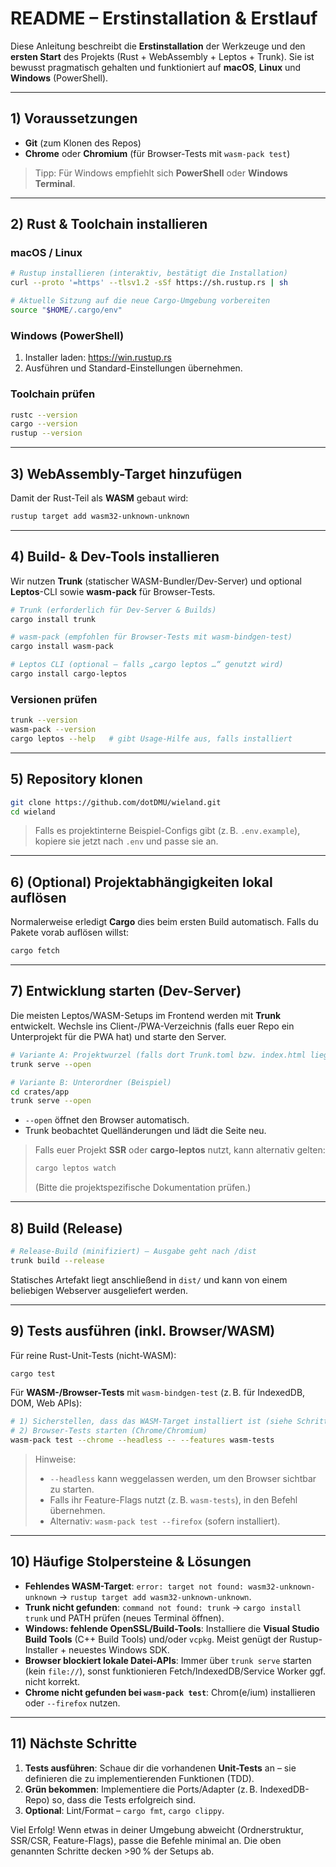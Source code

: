 # README – Erstinstallation & Erstlauf

Diese Anleitung beschreibt die **Erstinstallation** der Werkzeuge und den **ersten Start** des Projekts (Rust + WebAssembly + Leptos + Trunk). Sie ist bewusst pragmatisch gehalten und funktioniert auf **macOS**, **Linux** und **Windows** (PowerShell).

---

## 1) Voraussetzungen

- **Git** (zum Klonen des Repos)
- **Chrome** oder **Chromium** (für Browser-Tests mit `wasm-pack test`)

> Tipp: Für Windows empfiehlt sich **PowerShell** oder **Windows Terminal**.

---

## 2) Rust & Toolchain installieren

### macOS / Linux
```bash
# Rustup installieren (interaktiv, bestätigt die Installation)
curl --proto '=https' --tlsv1.2 -sSf https://sh.rustup.rs | sh

# Aktuelle Sitzung auf die neue Cargo-Umgebung vorbereiten
source "$HOME/.cargo/env"
```

### Windows (PowerShell)
1. Installer laden: https://win.rustup.rs
2. Ausführen und Standard-Einstellungen übernehmen.

### Toolchain prüfen
```bash
rustc --version
cargo --version
rustup --version
```

---

## 3) WebAssembly-Target hinzufügen
Damit der Rust-Teil als **WASM** gebaut wird:
```bash
rustup target add wasm32-unknown-unknown
```

---

## 4) Build- & Dev-Tools installieren

Wir nutzen **Trunk** (statischer WASM-Bundler/Dev-Server) und optional **Leptos**-CLI sowie **wasm-pack** für Browser-Tests.

```bash
# Trunk (erforderlich für Dev-Server & Builds)
cargo install trunk

# wasm-pack (empfohlen für Browser-Tests mit wasm-bindgen-test)
cargo install wasm-pack

# Leptos CLI (optional – falls „cargo leptos …“ genutzt wird)
cargo install cargo-leptos
```

### Versionen prüfen
```bash
trunk --version
wasm-pack --version
cargo leptos --help   # gibt Usage-Hilfe aus, falls installiert
```

---

## 5) Repository klonen
```bash
git clone https://github.com/dotDMU/wieland.git
cd wieland
```

> Falls es projektinterne Beispiel-Configs gibt (z. B. `.env.example`), kopiere sie jetzt nach `.env` und passe sie an.

---

## 6) (Optional) Projektabhängigkeiten lokal auflösen
Normalerweise erledigt **Cargo** dies beim ersten Build automatisch. Falls du Pakete vorab auflösen willst:
```bash
cargo fetch
```

---

## 7) Entwicklung starten (Dev-Server)

Die meisten Leptos/WASM-Setups im Frontend werden mit **Trunk** entwickelt. Wechsle ins Client-/PWA-Verzeichnis (falls euer Repo ein Unterprojekt für die PWA hat) und starte den Server.

```bash
# Variante A: Projektwurzel (falls dort Trunk.toml bzw. index.html liegt)
trunk serve --open

# Variante B: Unterordner (Beispiel)
cd crates/app
trunk serve --open
```

- `--open` öffnet den Browser automatisch.
- Trunk beobachtet Quelländerungen und lädt die Seite neu.

> Falls euer Projekt **SSR** oder **cargo-leptos** nutzt, kann alternativ gelten:
> ```bash
> cargo leptos watch
> ```
> (Bitte die projektspezifische Dokumentation prüfen.)

---

## 8) Build (Release)
```bash
# Release-Build (minifiziert) – Ausgabe geht nach /dist
trunk build --release
```

Statisches Artefakt liegt anschließend in `dist/` und kann von einem beliebigen Webserver ausgeliefert werden.

---

## 9) Tests ausführen (inkl. Browser/WASM)

Für reine Rust-Unit-Tests (nicht-WASM):
```bash
cargo test
```

Für **WASM-/Browser-Tests** mit `wasm-bindgen-test` (z. B. für IndexedDB, DOM, Web APIs):
```bash
# 1) Sicherstellen, dass das WASM-Target installiert ist (siehe Schritt 3)
# 2) Browser-Tests starten (Chrome/Chromium)
wasm-pack test --chrome --headless -- --features wasm-tests
```

> Hinweise:
> - `--headless` kann weggelassen werden, um den Browser sichtbar zu starten.
> - Falls ihr Feature-Flags nutzt (z. B. `wasm-tests`), in den Befehl übernehmen.
> - Alternativ: `wasm-pack test --firefox` (sofern installiert).

---

## 10) Häufige Stolpersteine & Lösungen

- **Fehlendes WASM-Target**: `error: target not found: wasm32-unknown-unknown` → `rustup target add wasm32-unknown-unknown`.
- **Trunk nicht gefunden**: `command not found: trunk` → `cargo install trunk` und PATH prüfen (neues Terminal öffnen).
- **Windows: fehlende OpenSSL/Build-Tools**: Installiere die **Visual Studio Build Tools** (C++ Build Tools) und/oder `vcpkg`. Meist genügt der Rustup-Installer + neuestes Windows SDK.
- **Browser blockiert lokale Datei-APIs**: Immer über `trunk serve` starten (kein `file://`), sonst funktionieren Fetch/IndexedDB/Service Worker ggf. nicht korrekt.
- **Chrome nicht gefunden bei `wasm-pack test`**: Chrom(e/ium) installieren oder `--firefox` nutzen.

---

## 11) Nächste Schritte

1. **Tests ausführen**: Schaue dir die vorhandenen **Unit-Tests** an – sie definieren die zu implementierenden Funktionen (TDD).
2. **Grün bekommen**: Implementiere die Ports/Adapter (z. B. IndexedDB-Repo) so, dass die Tests erfolgreich sind.
3. **Optional**: Lint/Format – `cargo fmt`, `cargo clippy`.

Viel Erfolg! Wenn etwas in deiner Umgebung abweicht (Ordnerstruktur, SSR/CSR, Feature-Flags), passe die Befehle minimal an. Die oben genannten Schritte decken >90 % der Setups ab.

